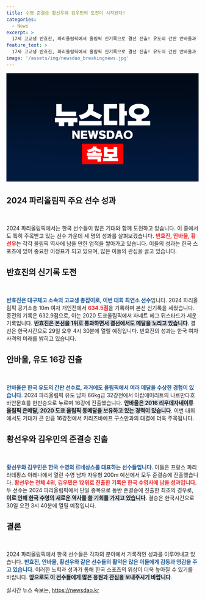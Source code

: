 ```yaml
---
title: 수영 준결승 황선우와 김우민의 도전이 시작된다!
categories:
  - News
excerpt: >
  17세 고교생 반효진, 파리올림픽에서 올림픽 신기록으로 결선 진출! 유도의 간판 안바울과 수영의 황선우-김우민도 힘찬 도전을 이어가며 한국 스포츠의 새로운 역사를 쓰고 있다. 클릭해서 더 자세한 소식을 확인하세요!
feature_text: >
  17세 고교생 반효진, 파리올림픽에서 올림픽 신기록으로 결선 진출! 유도의 간판 안바울과 수영의 황선우-김우민도 힘찬 도전을 이어가며 한국 스포츠의 새로운 역사를 쓰고 있다. 클릭해서 더 자세한 소식을 확인하세요!
image: '/assets/img/newsdao_breakingnews.jpg'
---
```


<p><img src="/assets/img/newsdao_breakingnews.jpg" alt="firstkoreanews 속보" /></p>

<h2 data-ke-size="size26">2024 파리올림픽 주요 선수 성과</h2>

<p data-ke-size="size16">&nbsp;</p>

<p>2024 파리올림픽에서는 한국 선수들이 많은 기대와 함께 도전하고 있습니다. 이 중에서도 특히 주목받고 있는 선수 가운데 세 명의 성과를 살펴보겠습니다. <b><span style="color: #ee2323;">반효진, 안바울, 황선우</span></b>는 각각 올림픽 역사에 남을 만한 업적을 쌓아가고 있습니다. 이들의 성과는 한국 스포츠에 있어 중요한 이정표가 되고 있으며, 많은 이들의 관심을 끌고 있습니다.</p>

<h2 data-ke-size="size26">반효진의 신기록 도전</h2>

<p data-ke-size="size16">&nbsp;</p>

<p><b><span style="color: #1a5490;">반효진은 대구체고 소속의 고교생 총잡이로, 이번 대회 최연소 선수</span></b>입니다. 2024 파리올림픽 공기소총 10m 여자 개인전에서 <b><span style="color: #ee2323;">634.5점</span></b>을 기록하며 본선 신기록을 세웠습니다. 종전의 기록은 632.9점으로, 이는 2020 도쿄올림픽에서 자네트 헤그 뒤스타드가 세운 기록입니다. <b><span style="background-color: #21538527;">반효진은 본선을 1위로 통과하면서 결선에서도 메달을 노리고 있습니다</span></b>. 결선은 한국시간으로 29일 오후 4시 30분에 열릴 예정입니다. 반효진의 성과는 한국 여자 사격의 미래를 밝히고 있습니다.</p>

<h2 data-ke-size="size26">안바울, 유도 16강 진출</h2>

<p data-ke-size="size16">&nbsp;</p>

<p><b><span style="color: #1a5490;">안바울은 한국 유도의 간판 선수로, 과거에도 올림픽에서 여러 메달을 수상한 경험이 있습니다</span></b>. 2024 파리올림픽 유도 남자 66kg급 32강전에서 아랍에미리트의 나르만다흐 바얀문흐를 한판승으로 누르며 16강에 진출했습니다. <b><span style="background-color: #21538527;">안바울은 2016 리우데자네이루 올림픽 은메달, 2020 도쿄 올림픽 동메달을 보유하고 있는 경력이 있습니다</span></b>. 이번 대회에서도 기대가 큰 만큼 16강전에서 키리즈바예프 구스만과의 대결에 더욱 주목됩니다.</p>

<h2 data-ke-size="size26">황선우와 김우민의 준결승 진출</h2>

<p data-ke-size="size16">&nbsp;</p>

<p><b><span style="color: #1a5490;">황선우와 김우민은 한국 수영의 르네상스를 대표하는 선수들입니다</span></b>. 이들은 프랑스 파리 라데팡스 아레나에서 열린 수영 남자 자유형 200m 예선에서 모두 준결승에 진출했습니다. <b><span style="color: #ee2323;">황선우는 전체 4위, 김우민은 12위로 진출한 기록은 한국 수영사에 남을 성과입니다</span></b>. 두 선수는 2024 파리올림픽에서 단일 종목으로 동반 준결승에 진출한 최초의 경우로, <b><span style="background-color: #21538527;">이로 인해 한국 수영의 새로운 역사를 쓸 기회를 가지고 있습니다</span></b>. 결승은 한국시간으로 30일 오전 3시 40분에 열릴 예정입니다.</p>

<h2 data-ke-size="size26">결론</h2>

<p data-ke-size="size16">&nbsp;</p>

<p>2024 파리올림픽에서 한국 선수들은 각자의 분야에서 기록적인 성과를 이루어내고 있습니다. <b><span style="color: #1a5490;">반효진, 안바울, 황선우와 같은 선수들의 활약은 많은 이들에게 감동과 영감을 주고 있습니다</span></b>. 이러한 노력과 성과가 통해 한국 스포츠의 위상이 더욱 높아질 수 있기를 바랍니다. <b><span style="background-color: #21538527;">앞으로도 이 선수들에게 많은 응원과 관심을 보내주시기 바랍니다</span></b>.</p>
실시간 뉴스 속보는, <a href="https://newsdao.kr" rel="dofollow">https://newsdao.kr</a>


